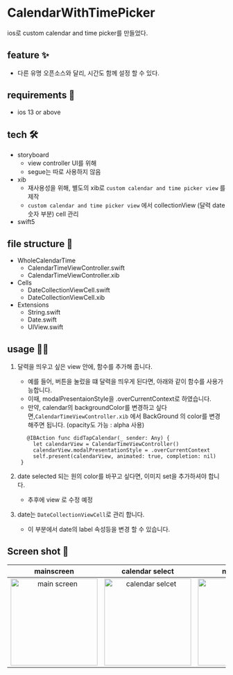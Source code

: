 # CalendarWithTimePicker
ios로 custom calendar and time picker를 만들었다. 

## feature ✨
- 다른 유명 오픈소스와 달리, 시간도 함께 설정 할 수 있다.

## requirements 📝
- ios 13 or above

## tech 🛠

- storyboard 
  - view controller UI를 위해 
  - segue는 따로 사용하지 않음
- xib
  - 재사용성을 위해, 별도의 xib로 `custom calendar and time picker view` 를 제작
  - `custom calendar and time picker view` 에서 collectionView (달력 date 숫자 부분) cell 관리
- swift5

## file structure 📂

- WholeCalendarTime
  - CalendarTimeViewController.swift
  - CalendarTimeViewController.xib
- Cells
  - DateCollectionViewCell.swift
  - DateCollectionViewCell.xib
- Extensions
  - String.swift
  - Date.swift
  - UIView.swift
  
## usage 💁‍♂️

1. 달력을 띄우고 싶은 view 안에, 함수를 추가해 줍니다.
    - 예를 들어, 버튼을 눌렀을 떄 달력을 띄우게 된다면, 아래와 같이 함수를 사용가능합니다.
    - 이때, modalPresentaionStyle을 .overCurrentContext로 하였습니다.
    - 만약, calendar의 backgroundColor를 변경하고 싶다면,```CalendarTimeViewController.xib``` 에서 BackGround 의 color를 변경해주면 됩니다. (opacity도 가능 : alpha 사용)
    
   ```
      @IBAction func didTapCalendar(_ sender: Any) {
        let calendarView = CalendarTimeViewController()
        calendarView.modalPresentationStyle = .overCurrentContext
        self.present(calendarView, animated: true, completion: nil)
    }
   ```

   
2. date selected 되는 원의 color를 바꾸고 싶다면, 이미지 set을 추가하셔야 합니다.
    - 추후에 view 로 수정 예정
  
3. date는 ```DateCollectionViewCell```로 관리 합니다.
    - 이 부분에서 date의 label 속성등을 변경 할 수 있습니다.

## Screen shot 📸

|mainscreen|calendar select|next month|previous month|time picker|time select|
|:---:|:---:|:---:|:---:|:---:|:---:|
|<img src="https://user-images.githubusercontent.com/46439995/104694091-06ea0e00-574e-11eb-8ba9-f4fdc2cbae32.png" width="200" alt="main screen" />|<img src="https://user-images.githubusercontent.com/46439995/104694359-6e07c280-574e-11eb-9821-436f1c589429.png" width="200" alt="calendar selcet" />|<img src="https://user-images.githubusercontent.com/46439995/104694386-74963a00-574e-11eb-93f6-4ba278d19cdd.png" width="200" alt="next month" />|<img src="https://user-images.githubusercontent.com/46439995/104694407-7c55de80-574e-11eb-8ea7-896b8bcba28d.png" width="200" alt="pre month" />|<img src="https://user-images.githubusercontent.com/46439995/104694450-88da3700-574e-11eb-9471-6d3a096f5306.png" width="200" alt="time picker" />|<img src="https://user-images.githubusercontent.com/46439995/104829917-27d07180-58bc-11eb-9ae5-3331692f4340.png" width="200" alt="time select" />|
